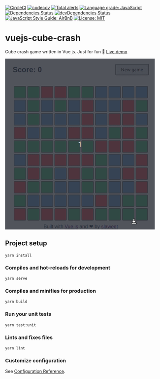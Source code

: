 
[![CircleCI](https://circleci.com/gh/slaweet/vuejs-cube-crash.svg?style=shield)](https://circleci.com/gh/slaweet/vuejs-cube-crash)
[![codecov](https://codecov.io/gh/slaweet/vuejs-cube-crash/branch/master/graph/badge.svg)](https://codecov.io/gh/slaweet/vuejs-cube-crash)
[![Total alerts](https://img.shields.io/lgtm/alerts/g/slaweet/vuejs-cube-crash.svg?logo=lgtm&logoWidth=18)](https://lgtm.com/projects/g/slaweet/vuejs-cube-crash/alerts/)
[![Language grade: JavaScript](https://img.shields.io/lgtm/grade/javascript/g/slaweet/vuejs-cube-crash.svg?logo=lgtm&logoWidth=18)](https://lgtm.com/projects/g/slaweet/vuejs-cube-crash/context:javascript)
[![Dependencies Status](https://david-dm.org/slaweet/vuejs-cube-crash/status.svg)](https://david-dm.org/slaweet/vuejs-cube-crash)
[![devDependencies Status](https://david-dm.org/slaweet/vuejs-cube-crash/dev-status.svg)](https://david-dm.org/slaweet/vuejs-cube-crash?type=dev)
[![JavaScript Style Guide: AirBnB](https://img.shields.io/badge/code%20style-airbnb-brightgreen.svg)](https://github.com/airbnb/javascript "AirBnB Style guide")
[![License: MIT](https://img.shields.io/badge/License-MIT-yellow.svg)](https://opensource.org/licenses/MIT)

# vuejs-cube-crash

Cube crash game written in Vue.js. Just for fun 🎉 [Live demo](https://vuejs-cube-crash.herokuapp.com/)

![Sample screenshot](screenshot.gif)


## Project setup
```
yarn install
```

### Compiles and hot-reloads for development
```
yarn serve
```

### Compiles and minifies for production
```
yarn build
```

### Run your unit tests
```
yarn test:unit
```

### Lints and fixes files
```
yarn lint
```

### Customize configuration
See [Configuration Reference](https://cli.vuejs.org/config/).
